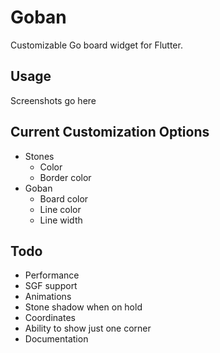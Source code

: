 # Goban

Customizable Go board widget for Flutter.

## Usage

Screenshots go here

## Current Customization Options

* Stones
  * Color
  * Border color
* Goban
  * Board color
  * Line color
  * Line width

## Todo

* Performance
* SGF support
* Animations
* Stone shadow when on hold
* Coordinates
* Ability to show just one corner
* Documentation
